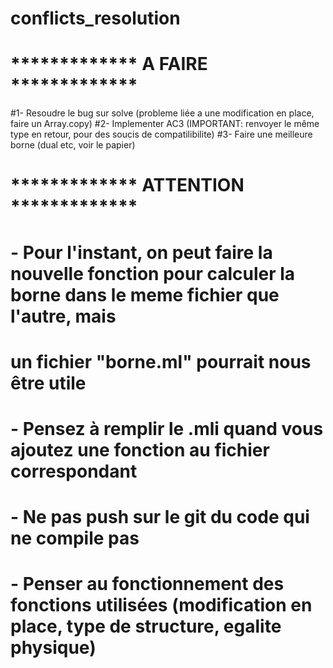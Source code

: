 # conflicts_resolution

# ************* A FAIRE ************* #
#1- Resoudre le bug sur solve (probleme liée a une modification en place, faire un Array.copy)
#2- Implementer AC3 (IMPORTANT: renvoyer le même type en retour, pour des soucis de compatilibilite)
#3- Faire une meilleure borne (dual etc, voir le papier)

# ************* ATTENTION ************* #
# - Pour l'instant, on peut faire la nouvelle fonction pour calculer la borne dans le meme fichier que l'autre, mais
#       un fichier "borne.ml" pourrait nous être utile
# - Pensez à remplir le .mli quand vous ajoutez une fonction au fichier correspondant
# - Ne pas push sur le git du code qui ne compile pas
# - Penser au fonctionnement des fonctions utilisées (modification en place, type de structure, egalite physique)

